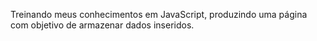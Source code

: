 Treinando meus conhecimentos em JavaScript, produzindo uma página com objetivo de armazenar dados inseridos.
